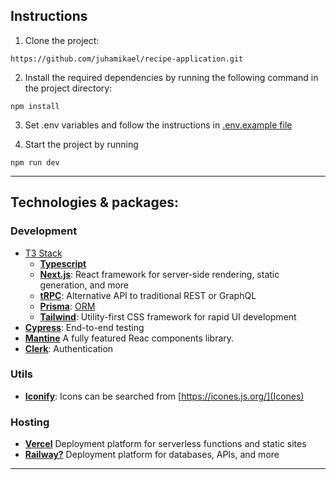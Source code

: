 ## Instructions
1. Clone the project:
``` 
https://github.com/juhamikael/recipe-application.git
```
2. Install the required dependencies by running the following command in the project directory:
```
npm install
```

3. Set .env variables and follow the instructions in [.env.example file](https://github.com/juhamikael/recipe-application/blob/main/.env.example) 

4. Start the project by running
```
npm run dev
```

---

## Technologies & packages:
### Development
- [T3 Stack](https://create.t3.gg/)
  - [**Typescript**](https://www.typescriptlang.org/)
  - [**Next.js**](https://nextjs.org/): React framework for server-side rendering, static generation, and more
  - [**tRPC**](https://trpc.io/): Alternative API to traditional REST or GraphQL
  - [**Prisma**](https://www.prisma.io/): [ORM](https://www.prisma.io/dataguide/types/relational/what-is-an-orm#what-is-an-orm)
  - [**Tailwind**](https://tailwindcss.com/): Utility-first CSS framework for rapid UI development
- [**Cypress**](https://www.cypress.io/ ): End-to-end testing
- [**Mantine**](https://mantine.dev/core/list/) A fully featured Reac components library.
- [**Clerk**](https://clerk.com/): Authentication

### Utils
- [**Iconify**](https://docs.iconify.design/icon-components/react/): Icons can be searched from [https://icones.js.org/](Icones)
 
### Hosting
- [**Vercel**](https://vercel.com/) Deployment platform for serverless functions and static sites
- [**Railway?**](https://railway.app/) Deployment platform for databases, APIs, and more
   
--- 


